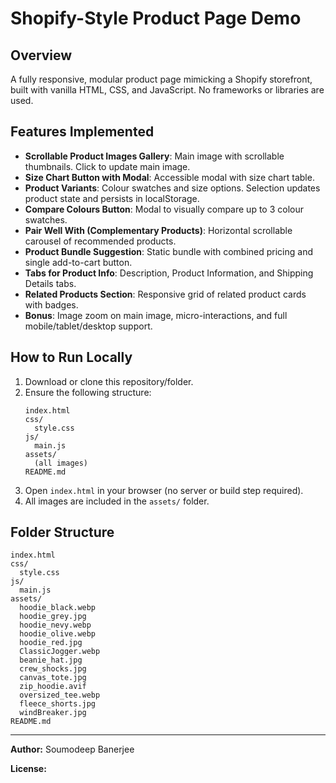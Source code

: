 # Shopify-Style Product Page Demo

## Overview
A fully responsive, modular product page mimicking a Shopify storefront, built with vanilla HTML, CSS, and JavaScript. No frameworks or libraries are used.

## Features Implemented
- **Scrollable Product Images Gallery**: Main image with scrollable thumbnails. Click to update main image.
- **Size Chart Button with Modal**: Accessible modal with size chart table.
- **Product Variants**: Colour swatches and size options. Selection updates product state and persists in localStorage.
- **Compare Colours Button**: Modal to visually compare up to 3 colour swatches.
- **Pair Well With (Complementary Products)**: Horizontal scrollable carousel of recommended products.
- **Product Bundle Suggestion**: Static bundle with combined pricing and single add-to-cart button.
- **Tabs for Product Info**: Description, Product Information, and Shipping Details tabs.
- **Related Products Section**: Responsive grid of related product cards with badges.
- **Bonus**: Image zoom on main image, micro-interactions, and full mobile/tablet/desktop support.

## How to Run Locally
1. Download or clone this repository/folder.
2. Ensure the following structure:
    ```
    index.html
    css/
      style.css
    js/
      main.js
    assets/
      (all images)
    README.md
    ```
3. Open `index.html` in your browser (no server or build step required).
4. All images are included in the `assets/` folder.

## Folder Structure
```
index.html
css/
  style.css
js/
  main.js
assets/
  hoodie_black.webp
  hoodie_grey.jpg
  hoodie_nevy.webp
  hoodie_olive.webp
  hoodie_red.jpg
  ClassicJogger.webp
  beanie_hat.jpg
  crew_shocks.jpg
  canvas_tote.jpg
  zip_hoodie.avif
  oversized_tee.webp
  fleece_shorts.jpg
  windBreaker.jpg
README.md
```

---

**Author:** Soumodeep Banerjee

**License:** 

